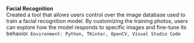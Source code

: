 **Facial Recognition**  
Created a tool that allows users control over the image database used to train a facial recognition model. By customizing the training photos, users can explore how the model responds to specific images and fine-tune its behavior. 
`Environment: Python, TKinter, OpenCV, Visual Studio Code`
